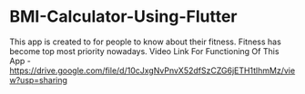 # BMI-Calculator-Using-Flutter
This app is created to for people to know about their fitness. Fitness has become top most priority nowadays.
Video Link For Functioning Of This App - https://drive.google.com/file/d/10cJxgNvPnvX52dfSzCZG6jETH1tlhmMz/view?usp=sharing
